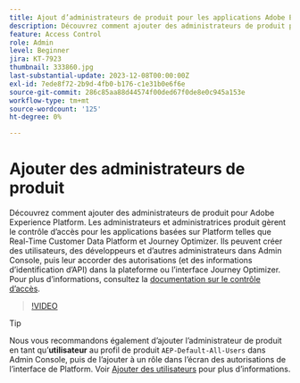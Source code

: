 ```yaml
---
title: Ajout d’administrateurs de produit pour les applications Adobe Experience Platform
description: Découvrez comment ajouter des administrateurs de produit pour les applications Adobe Experience Platform et basées sur Platform.
feature: Access Control
role: Admin
level: Beginner
jira: KT-7923
thumbnail: 333860.jpg
last-substantial-update: 2023-12-08T00:00:00Z
exl-id: 7ede8f72-2b9d-4fb0-b176-c1e31b0e6f6e
source-git-commit: 286c85aa88d44574f00ded67f0de8e0c945a153e
workflow-type: tm+mt
source-wordcount: '125'
ht-degree: 0%

---
```


# Ajouter des administrateurs de produit

Découvrez comment ajouter des administrateurs de produit pour Adobe Experience Platform. Les administrateurs et administratrices produit gèrent le contrôle d’accès pour les applications basées sur Platform telles que Real-Time Customer Data Platform et Journey Optimizer. Ils peuvent créer des utilisateurs, des développeurs et d’autres administrateurs dans Admin Console, puis leur accorder des autorisations (et des informations d’identification d’API) dans la plateforme ou l’interface Journey Optimizer. Pour plus d’informations, consultez la [documentation sur le contrôle d’accès](https://experienceleague.adobe.com/docs/experience-platform/access-control/home.html?lang=fr).

>[!VIDEO](https://video.tv.adobe.com/v/333860?learn=on&enablevpops)

>[!TIP]
>
>Nous vous recommandons également d’ajouter l’administrateur de produit en tant qu’**utilisateur** au profil de produit `AEP-Default-All-Users` dans Admin Console, puis de l’ajouter à un rôle dans l’écran des autorisations de l’interface de Platform. Voir [Ajouter des utilisateurs](add-users.md) pour plus d’informations.
